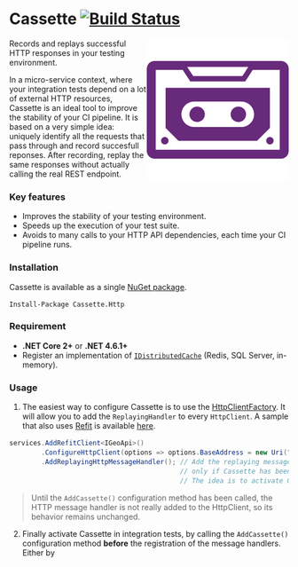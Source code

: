 # Cassette [![Build Status](https://lecaillon.visualstudio.com/Cassette-CI/_apis/build/status/Cassette-CI?branchName=master)](https://lecaillon.visualstudio.com/Cassette-CI/_build/latest?definitionId=6&branchName=master) 

<img align="right" width="256px" height="256px" src="https://raw.githubusercontent.com/lecaillon/Cassette/master/images/logo256.png">

Records and replays successful HTTP responses in your testing environment.

In a micro-service context, where your integration tests depend on a lot of external HTTP resources, Cassette is an ideal tool to improve the stability of your CI pipeline.
It is based on a very simple idea: uniquely identify all the requests that pass through and record succesfull reponses. After recording, replay the same responses without actually calling the real REST endpoint.

### Key features
- Improves the stability of your testing environment.
- Speeds up the execution of your test suite.
- Avoids to many calls to your HTTP API dependencies, each time your CI pipeline runs.

### Installation
Cassette is available as a single [NuGet package](https://www.nuget.org/packages/Cassette.Http).

```
Install-Package Cassette.Http
```

### Requirement
- **.NET Core 2+** or **.NET 4.6.1+**
- Register an implementation of [`IDistributedCache`](https://docs.microsoft.com/en-us/aspnet/core/performance/caching/distributed) (Redis, SQL Server, in-memory).

### Usage
1. The easiest way to configure Cassette is to use the [HttpClientFactory](https://docs.microsoft.com/en-us/dotnet/standard/microservices-architecture/implement-resilient-applications/use-httpclientfactory-to-implement-resilient-http-requests). It will allow you to add the `ReplayingHandler` to every `HttpClient`. A sample that also uses [Refit](https://github.com/reactiveui/refit) is available [here](https://github.com/lecaillon/Cassette/blob/master/samples/AspNetCore.HttpClientFactory.QuickStart/Startup.cs).

```c#
services.AddRefitClient<IGeoApi>()
        .ConfigureHttpClient(options => options.BaseAddress = new Uri("https://geo.api.gouv.fr"))
        .AddReplayingHttpMessageHandler(); // Add the replaying message handler for the the IGeoApi,
                                           // only if Cassette has been previously registered by calling AddCassette().
                                           // The idea is to activate Cassette only during the integration tests.
```

> Until the `AddCassette()` configuration method has been called, the HTTP message handler is not really added to the HttpClient, so its behavior remains unchanged.

2. Finally activate Cassette in integration tests, by calling the `AddCassette()` configuration method **before** the registration of the message handlers. Either by 
